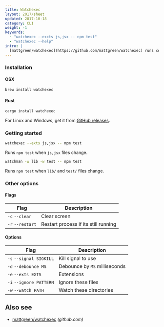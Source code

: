 ```yaml
---
title: Watchexec
layout: 2017/sheet
updated: 2017-10-18
category: CLI
weight: -1
keywords:
  - "watchexec --excts js,jsx -- npm test"
  - "watchexec --help"
intro: |
  [mattgreen/watchexec](https://github.com/mattgreen/watchexec) runs commands whenever certain files change.
---
```


### Installation

#### OSX

```bash
brew install watchexec
```

#### Rust

```bash
cargo install watchexec
```

For Linux and Windows, get it from [GitHub releases](https://github.com/mattgreen/watchexec).

### Getting started

```bash
watchexec --exts js,jsx -- npm test
```

Runs `npm test` when `js,jsx` files change.

```bash
watchman -w lib -w test -- npm test
```

Runs `npm test` when `lib/` and `test/` files change.

### Other options

#### Flags

| Flag             | Description                          |
| ---------------- | ------------------------------------ |
| `-c` `--clear`   | Clear screen                         |
| `-r` `--restart` | Restart process if its still running |

#### Options

| Flag                    | Description                   |
| ----------------------- | ----------------------------- |
| `-s` `--signal SIGKILL` | Kill signal to use            |
| `-d` `--debounce MS`    | Debounce by `MS` milliseconds |
| `-e` `--exts EXTS`      | Extensions                    |
| `-i` `--ignore PATTERN` | Ignore these files            |
| `-w` `--watch PATH`     | Watch these directories       |

## Also see

* [mattgreen/watchexec](https://github.com/mattgreen/watchexec) _(github.com)_
